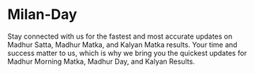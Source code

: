 # Milan-Day
Stay connected with us for the fastest and most accurate updates on Madhur Satta, Madhur Matka, and Kalyan Matka results. Your time and success matter to us, which is why we bring you the quickest updates for Madhur Morning Matka, Madhur Day, and Kalyan Results.
